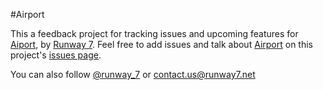 #Airport

This a feedback project for tracking issues and upcoming features for [Aiport][a], by [Runway 7](http://www.runway7.net). Feel free to add issues and talk about [Airport][a] on this project's [issues page](https://github.com/runway7/airport-feedback/issues). 

You can also follow [@runway_7](https://twitter.com/runway_7) or contact.us@runway7.net

[a]: https://airport.runway7.net

